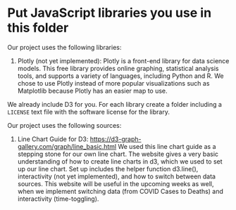 # Put JavaScript libraries you use in this folder

Our project uses the following libraries:

1. Plotly (not yet implemented):
Plotly is a front-end library for data science models. This free library provides online graphing, statistical analysis tools, and supports a variety of languages, including Python and R. 
We chose to use Plotly instead of more popular visualizations such as Matplotlib because Plotly has an easier map to use. 


We already include D3 for you. For each library create a folder including a `LICENSE` text file with the software license for the library.

Our project uses the following sources:
1. Line Chart Guide for D3: https://d3-graph-gallery.com/graph/line_basic.html 
We used this line chart guide as a stepping stone for our own line chart. The website gives a very basic understanding of how to create line charts in d3, which we used to set up our line chart. Set up includes the helper function d3.line(), interactivity (not yet implemented), and how to switch between data sources. This website will be useful in the upcoming weeks as well, when we implement switching data (from COVID Cases to Deaths) and interactivity (time-toggling).